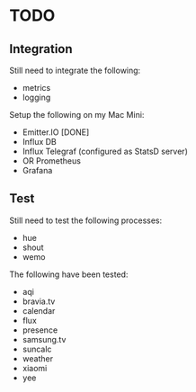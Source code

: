 # TODO

## Integration

Still need to integrate the following:

* metrics
* logging

Setup the following on my Mac Mini:

* Emitter.IO [DONE]
* Influx DB
* Influx Telegraf (configured as StatsD server)
* OR Prometheus
* Grafana


## Test

Still need to test the following processes:

* hue
* shout
* wemo

The following have been tested:

* aqi
* bravia.tv
* calendar
* flux
* presence
* samsung.tv
* suncalc
* weather
* xiaomi
* yee
